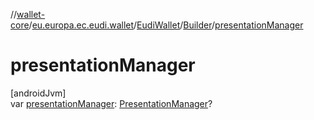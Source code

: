 //[wallet-core](../../../../index.md)/[eu.europa.ec.eudi.wallet](../../index.md)/[EudiWallet](../index.md)/[Builder](index.md)/[presentationManager](presentation-manager.md)

# presentationManager

[androidJvm]\
var [presentationManager](presentation-manager.md): [PresentationManager](../../../eu.europa.ec.eudi.wallet.presentation/-presentation-manager/index.md)?
